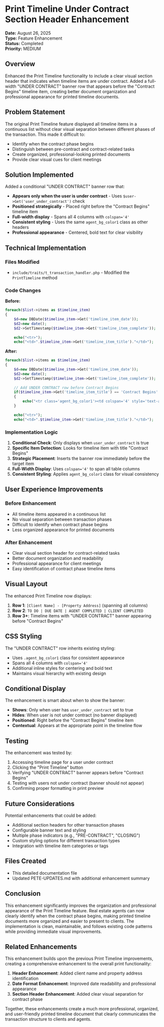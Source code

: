 # Print Timeline Under Contract Section Header Enhancement
**Date:** August 26, 2025  
**Type:** Feature Enhancement  
**Status:** Completed  
**Priority:** MEDIUM  

## Overview
Enhanced the Print Timeline functionality to include a clear visual section header that indicates when timeline items are under contract. Added a full-width "UNDER CONTRACT" banner row that appears before the "Contract Begins" timeline item, creating better document organization and professional appearance for printed timeline documents.

## Problem Statement
The original Print Timeline feature displayed all timeline items in a continuous list without clear visual separation between different phases of the transaction. This made it difficult to:
- Identify when the contract phase begins
- Distinguish between pre-contract and contract-related tasks
- Create organized, professional-looking printed documents
- Provide clear visual cues for client meetings

## Solution Implemented
Added a conditional "UNDER CONTRACT" banner row that:
- **Appears only when the user is under contract** - Uses `$user->Get('user_under_contract')` check
- **Positioned strategically** - Placed right before the "Contract Begins" timeline item
- **Full-width display** - Spans all 4 columns with `colspan='4'`
- **Consistent styling** - Uses the same `agent_bg_color1` class as other headers
- **Professional appearance** - Centered, bold text for clear visibility

## Technical Implementation

### Files Modified
- `include/traits/t_transaction_handler.php` - Modified the `PrintTimeline` method

### Code Changes
**Before:**
```php
foreach($list->items as $timeline_item)
{
    $d=new DBDate($timeline_item->Get('timeline_item_date'));
    $d2=new date();
    $d2->SetTimestamp($timeline_item->Get('timeline_item_complete'));
    
    echo("<tr>");
    echo("<td>".$timeline_item->Get('timeline_item_title')."</td>");
```

**After:**
```php
foreach($list->items as $timeline_item)
{
    $d=new DBDate($timeline_item->Get('timeline_item_date'));
    $d2=new date();
    $d2->SetTimestamp($timeline_item->Get('timeline_item_complete'));
    
    // Add UNDER CONTRACT row before Contract Begins
    if($timeline_item->Get('timeline_item_title') == 'Contract Begins' && $user->Get('user_under_contract'))
    {
        echo("<tr class='agent_bg_color1'><td colspan='4' style='text-align:center;font-weight:bold;'>UNDER CONTRACT</td></tr>");
    }
    
    echo("<tr>");
    echo("<td>".$timeline_item->Get('timeline_item_title')."</td>");
```

### Implementation Logic
1. **Conditional Check**: Only displays when `user_under_contract` is true
2. **Specific Item Detection**: Looks for timeline item with title "Contract Begins"
3. **Strategic Placement**: Inserts the banner row immediately before the target item
4. **Full-Width Display**: Uses `colspan='4'` to span all table columns
5. **Consistent Styling**: Applies `agent_bg_color1` class for visual consistency

## User Experience Improvements

### Before Enhancement
- All timeline items appeared in a continuous list
- No visual separation between transaction phases
- Difficult to identify when contract phase begins
- Less organized appearance for printed documents

### After Enhancement
- Clear visual section header for contract-related tasks
- Better document organization and readability
- Professional appearance for client meetings
- Easy identification of contract phase timeline items

## Visual Layout
The enhanced Print Timeline now displays:
1. **Row 1**: `[Client Name] - [Property Address]` (spanning all columns)
2. **Row 2**: `TO DO | DUE DATE | AGENT COMPLETED | CLIENT COMPLETED`
3. **Row 3+**: Timeline items with "UNDER CONTRACT" banner appearing before "Contract Begins"

## CSS Styling
The "UNDER CONTRACT" row inherits existing styling:
- Uses `.agent_bg_color1` class for consistent appearance
- Spans all 4 columns with `colspan='4'`
- Additional inline styles for centering and bold text
- Maintains visual hierarchy with existing design

## Conditional Display
The enhancement is smart about when to show the banner:
- **Shows**: Only when user has `user_under_contract` set to true
- **Hides**: When user is not under contract (no banner displayed)
- **Positioned**: Right before the "Contract Begins" timeline item
- **Contextual**: Appears at the appropriate point in the timeline flow

## Testing
The enhancement was tested by:
1. Accessing timeline page for a user under contract
2. Clicking the "Print Timeline" button
3. Verifying "UNDER CONTRACT" banner appears before "Contract Begins"
4. Testing with users not under contract (banner should not appear)
5. Confirming proper formatting in print preview

## Future Considerations
Potential enhancements that could be added:
- Additional section headers for other transaction phases
- Configurable banner text and styling
- Multiple phase indicators (e.g., "PRE-CONTRACT", "CLOSING")
- Custom styling options for different transaction types
- Integration with timeline item categories or tags

## Files Created
- This detailed documentation file
- Updated PETE-UPDATES.md with additional enhancement summary

## Conclusion
This enhancement significantly improves the organization and professional appearance of the Print Timeline feature. Real estate agents can now clearly identify when the contract phase begins, making printed timeline documents more organized and easier to present to clients. The implementation is clean, maintainable, and follows existing code patterns while providing immediate visual improvements.

## Related Enhancements
This enhancement builds upon the previous Print Timeline improvements, creating a comprehensive enhancement to the overall print functionality:
1. **Header Enhancement**: Added client name and property address identification
2. **Date Format Enhancement**: Improved date readability and professional appearance
3. **Section Header Enhancement**: Added clear visual separation for contract phase

Together, these enhancements create a much more professional, organized, and user-friendly printed timeline document that clearly communicates the transaction structure to clients and agents.
